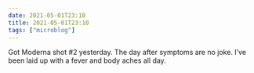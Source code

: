 ```yaml
---
date: 2021-05-01T23:10
title: 2021-05-01T23:10
tags: ["microblog"]
---
```


Got Moderna shot #2 yesterday. The day after symptoms are no joke. I’ve been laid up with a fever and body aches all day. 